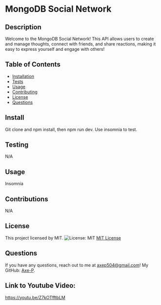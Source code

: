 # MongoDB Social Network

## Description
Welcome to the MongoDB Social Network! This API allows users to create and manage thoughts, connect with friends, and share reactions, making it easy to express yourself and engage with others!

## Table of Contents
- [Installation](#install)
- [Tests](#test)
- [Usage](#usage)
- [Contributing](#contributions)
- [License](#license)
- [Questions](#questions)

## Install
Git clone and npm install, then npm run dev. Use insomnia to test.

## Testing
N/A

## Usage
Insomnia

## Contributions
N/A


## License
This project licensed by MIT.
![License: MIT](https://img.shields.io/badge/License-MIT-yellow.svg)
[MIT License](https://opensource.org/licenses/MIT)


## Questions
If you have any questions, reach out to me at [axep504@gmail.com](mailto:axep504@gmail.com)! My GitHub: [Axe-P](https://github.com/Axe-P).

## Link to Youtube Video:
https://youtu.be/Z7kOTfftbLM
